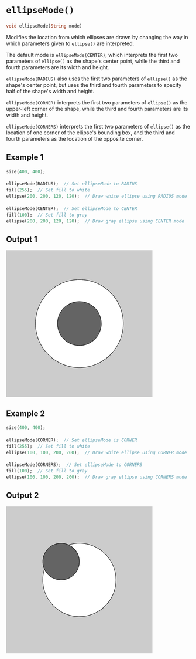# `ellipseMode()`

```dart
void ellipseMode(String mode)
```

Modifies the location from which ellipses are drawn by changing the way in which parameters given to `ellipse()` are interpreted.

The default mode is `ellipseMode(CENTER)`, which interprets the first two parameters of `ellipse()` as the shape's center point, while the third and fourth parameters are its width and height.

`ellipseMode(RADIUS)` also uses the first two parameters of `ellipse()` as the shape's center point, but uses the third and fourth parameters to specify half of the shape's width and height.

`ellipseMode(CORNER)` interprets the first two parameters of `ellipse()` as the upper-left corner of the shape, while the third and fourth parameters are its width and height.

`ellipseMode(CORNERS)` interprets the first two parameters of `ellipse()` as the location of one corner of the ellipse's bounding box, and the third and fourth parameters as the location of the opposite corner.

## Example 1

```dart
size(400, 400);

ellipseMode(RADIUS);  // Set ellipseMode to RADIUS
fill(255);  // Set fill to white
ellipse(200, 200, 120, 120);  // Draw white ellipse using RADIUS mode

ellipseMode(CENTER);  // Set ellipseMode to CENTER
fill(100);  // Set fill to gray
ellipse(200, 200, 120, 120);  // Draw gray ellipse using CENTER mode
```

## Output 1

<img src="/_images/ellipseMode_1.png" width="400" height="400" />

## Example 2

```dart
size(400, 400);

ellipseMode(CORNER);  // Set ellipseMode is CORNER
fill(255);  // Set fill to white
ellipse(100, 100, 200, 200);  // Draw white ellipse using CORNER mode

ellipseMode(CORNERS);  // Set ellipseMode to CORNERS
fill(100);  // Set fill to gray
ellipse(100, 100, 200, 200);  // Draw gray ellipse using CORNERS mode
```

## Output 2

<img src="/_images/ellipseMode_2.png" width="400" height="400" />
